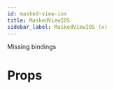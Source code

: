 ```yaml
---
id: masked-view-ios
title: MaskedViewIOS
sidebar_label: MaskedViewIOS (x)
---
```


Missing bindings

# Props
